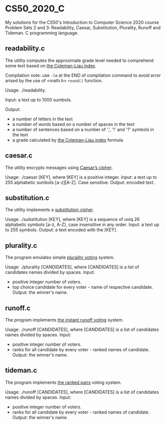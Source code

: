 # CS50_2020_C
My solutions for the CS50's Introduction to Computer Science 2020 course Problem Sets 2 and 3: Readability, Caesar, Substitution, Plurality, Runoff and Tideman. C programming language.

## readability.c
The utility computes the approximate grade level needed to comprehend some text based on [the Coleman-Liau index](https://en.wikipedia.org/wiki/Coleman%E2%80%93Liau_index).

Compilation note: use `-lm` at the END of compilation command to avoid error arised by the use of <math.h> `round()` function.

Usage: ./readability.

Input: a text up to 1000 sumbols.

Output:
 - a number of letters in the text
 - a number of words based on a number of spaces in the text
 - a number of sentences based on a number of '.', '!' and '?' symbols in the text
 - a grade calculated by [the Coleman-Liau index](https://en.wikipedia.org/wiki/Coleman%E2%80%93Liau_index) formula
 
## caesar.c
The utility encrypts messages using [Caesar’s cipher](https://en.wikipedia.org/wiki/Caesar_cipher).

Usage: ./caesar [KEY], where [KEY] is a positive integer.
Input: a text up to 255 alphabetic sumbols [a-z][A-Z]. Case sensitive.
Output: encoded text.

## substitution.c
The utility implements a [substitution cipher](https://en.wikipedia.org/wiki/Substitution_cipher).

Usage: ./substitution [KEY], where [KEY] is a sequence of uniq 26 alphabetic symbols [a-z, A-Z], case insensitive in any order.
Input: a text up to 255 symbols.
Output: a text encoded with the [KEY].

## plurality.c
The program emulates simple [plurality voting](https://en.wikipedia.org/wiki/Plurality_(voting)) system.

Usage: ./plurality [CANDIDATES], where [CANDIDATES] is a list of candidates names divided by spaces.
Input:
 - positive integer number of voters.
 - top choice candidate for every voter - name of respective candidate.
Output: the winner's name.

## runoff.c
The program implements [the instant runoff voting](https://en.wikipedia.org/wiki/Instant-runoff_voting) system.

Usage: ./runoff [CANDIDATES], where [CANDIDATES] is a list of candidates names divided by spaces.
Input:
- positive integer number of voters.
- ranks for all candidate by every voter - ranked names of candidate.
Output: the winner's name.

## tideman.c
The program implements [the ranked pairs](https://en.wikipedia.org/wiki/Ranked_pairs) voting system.

Usage: ./runoff [CANDIDATES], where [CANDIDATES] is a list of candidates names divided by spaces.
Input:
- positive integer number of voters.
- ranks for all candidate by every voter - ranked names of candidate.
Output: the winner's name.
